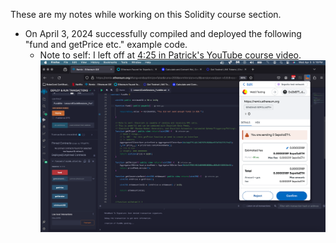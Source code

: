 These are my notes while working on this Solidity course section.

- On April 3, 2024 successfully compiled and deployed the following "fund and getPrice etc." example code. 
  - Note to self: I left off at [4:25 in Patrick's YouTube course video](https://youtu.be/gyMwXuJrbJQ?t=15902).
![alt text](./notes/image1.png)